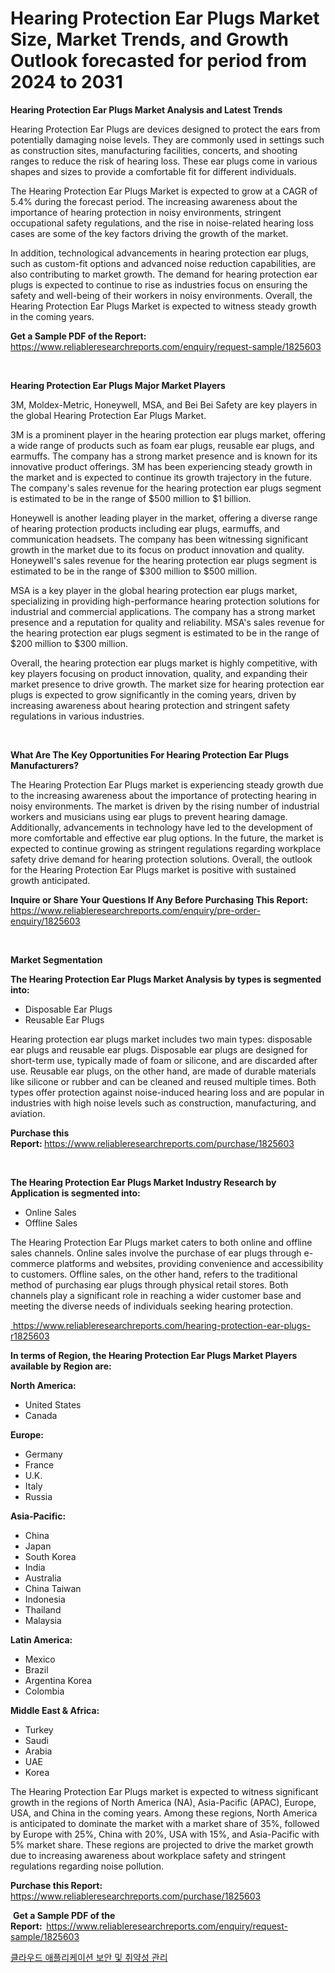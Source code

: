 <p><h1>Hearing Protection Ear Plugs Market Size, Market Trends, and Growth Outlook forecasted for period from 2024 to 2031</h1></p><p><strong>Hearing Protection Ear Plugs Market Analysis and Latest Trends</strong></p>
<p><p>Hearing Protection Ear Plugs are devices designed to protect the ears from potentially damaging noise levels. They are commonly used in settings such as construction sites, manufacturing facilities, concerts, and shooting ranges to reduce the risk of hearing loss. These ear plugs come in various shapes and sizes to provide a comfortable fit for different individuals.</p><p>The Hearing Protection Ear Plugs Market is expected to grow at a CAGR of 5.4% during the forecast period. The increasing awareness about the importance of hearing protection in noisy environments, stringent occupational safety regulations, and the rise in noise-related hearing loss cases are some of the key factors driving the growth of the market.</p><p>In addition, technological advancements in hearing protection ear plugs, such as custom-fit options and advanced noise reduction capabilities, are also contributing to market growth. The demand for hearing protection ear plugs is expected to continue to rise as industries focus on ensuring the safety and well-being of their workers in noisy environments. Overall, the Hearing Protection Ear Plugs Market is expected to witness steady growth in the coming years.</p></p>
<p><strong>Get a Sample PDF of the Report:&nbsp;</strong> <a href="https://www.reliableresearchreports.com/enquiry/request-sample/1825603">https://www.reliableresearchreports.com/enquiry/request-sample/1825603</a></p>
<p>&nbsp;</p>
<p><strong>Hearing Protection Ear Plugs Major Market Players</strong></p>
<p><p>3M, Moldex-Metric, Honeywell, MSA, and Bei Bei Safety are key players in the global Hearing Protection Ear Plugs Market.</p><p>3M is a prominent player in the hearing protection ear plugs market, offering a wide range of products such as foam ear plugs, reusable ear plugs, and earmuffs. The company has a strong market presence and is known for its innovative product offerings. 3M has been experiencing steady growth in the market and is expected to continue its growth trajectory in the future. The company's sales revenue for the hearing protection ear plugs segment is estimated to be in the range of $500 million to $1 billion.</p><p>Honeywell is another leading player in the market, offering a diverse range of hearing protection products including ear plugs, earmuffs, and communication headsets. The company has been witnessing significant growth in the market due to its focus on product innovation and quality. Honeywell's sales revenue for the hearing protection ear plugs segment is estimated to be in the range of $300 million to $500 million.</p><p>MSA is a key player in the global hearing protection ear plugs market, specializing in providing high-performance hearing protection solutions for industrial and commercial applications. The company has a strong market presence and a reputation for quality and reliability. MSA's sales revenue for the hearing protection ear plugs segment is estimated to be in the range of $200 million to $300 million.</p><p>Overall, the hearing protection ear plugs market is highly competitive, with key players focusing on product innovation, quality, and expanding their market presence to drive growth. The market size for hearing protection ear plugs is expected to grow significantly in the coming years, driven by increasing awareness about hearing protection and stringent safety regulations in various industries.</p></p>
<p>&nbsp;</p>
<p><strong>What Are The Key Opportunities For Hearing Protection Ear Plugs Manufacturers?</strong></p>
<p><p>The Hearing Protection Ear Plugs market is experiencing steady growth due to the increasing awareness about the importance of protecting hearing in noisy environments. The market is driven by the rising number of industrial workers and musicians using ear plugs to prevent hearing damage. Additionally, advancements in technology have led to the development of more comfortable and effective ear plug options. In the future, the market is expected to continue growing as stringent regulations regarding workplace safety drive demand for hearing protection solutions. Overall, the outlook for the Hearing Protection Ear Plugs market is positive with sustained growth anticipated.</p></p>
<p><strong>Inquire or Share Your Questions If Any Before Purchasing This Report:</strong> <a href="https://www.reliableresearchreports.com/enquiry/pre-order-enquiry/1825603">https://www.reliableresearchreports.com/enquiry/pre-order-enquiry/1825603</a></p>
<p>&nbsp;</p>
<p><strong>Market Segmentation</strong></p>
<p><strong>The Hearing Protection Ear Plugs Market Analysis by types is segmented into:</strong></p>
<p><ul><li>Disposable Ear Plugs</li><li>Reusable Ear Plugs</li></ul></p>
<p><p>Hearing protection ear plugs market includes two main types: disposable ear plugs and reusable ear plugs. Disposable ear plugs are designed for short-term use, typically made of foam or silicone, and are discarded after use. Reusable ear plugs, on the other hand, are made of durable materials like silicone or rubber and can be cleaned and reused multiple times. Both types offer protection against noise-induced hearing loss and are popular in industries with high noise levels such as construction, manufacturing, and aviation.</p></p>
<p><strong>Purchase this Report:&nbsp;</strong><a href="https://www.reliableresearchreports.com/purchase/1825603">https://www.reliableresearchreports.com/purchase/1825603</a></p>
<p>&nbsp;</p>
<p><strong>The Hearing Protection Ear Plugs Market Industry Research by Application is segmented into:</strong></p>
<p><ul><li>Online Sales</li><li>Offline Sales</li></ul></p>
<p><p>The Hearing Protection Ear Plugs market caters to both online and offline sales channels. Online sales involve the purchase of ear plugs through e-commerce platforms and websites, providing convenience and accessibility to customers. Offline sales, on the other hand, refers to the traditional method of purchasing ear plugs through physical retail stores. Both channels play a significant role in reaching a wider customer base and meeting the diverse needs of individuals seeking hearing protection.</p></p>
<p><a href="https://www.reliableresearchreports.com/hearing-protection-ear-plugs-r1825603">&nbsp;https://www.reliableresearchreports.com/hearing-protection-ear-plugs-r1825603</a></p>
<p><strong>In terms of Region, the Hearing Protection Ear Plugs Market Players available by Region are:</strong></p>
<p>
    <p> <strong> North America: </strong>
        <ul>
            <li>United States</li>
            <li>Canada</li>
        </ul>
        </p> 
    <p> <strong> Europe: </strong>
        <ul>
            <li>Germany</li>
            <li>France</li>
            <li>U.K.</li>
            <li>Italy</li>
            <li>Russia</li>
        </ul>
        </p> 
    <p> <strong> Asia-Pacific: </strong>
        <ul>
            <li>China</li>
            <li>Japan</li>
            <li>South Korea</li>
            <li>India</li>
            <li>Australia</li>
            <li>China Taiwan</li>
            <li>Indonesia</li>
            <li>Thailand</li>
            <li>Malaysia</li>
        </ul>
        </p> 
    <p> <strong> Latin America: </strong>
        <ul>
            <li>Mexico</li>
            <li>Brazil</li>
            <li>Argentina Korea</li>
            <li>Colombia</li>
        </ul>
        </p> 
    <p> <strong> Middle East & Africa: </strong>
        <ul>
            <li>Turkey</li>
            <li>Saudi</li>
            <li>Arabia</li>
            <li>UAE</li>
            <li>Korea</li>
        </ul>
    </p>
    </p>
<p><p>The Hearing Protection Ear Plugs market is expected to witness significant growth in the regions of North America (NA), Asia-Pacific (APAC), Europe, USA, and China in the coming years. Among these regions, North America is anticipated to dominate the market with a market share of 35%, followed by Europe with 25%, China with 20%, USA with 15%, and Asia-Pacific with 5% market share. These regions are projected to drive the market growth due to increasing awareness about workplace safety and stringent regulations regarding noise pollution.</p></p>
<p><strong>Purchase this Report: </strong><a href="https://www.reliableresearchreports.com/purchase/1825603">https://www.reliableresearchreports.com/purchase/1825603</a></p>
<p>&nbsp;<strong>Get a Sample PDF of the Report:&nbsp;&nbsp;</strong><a href="https://www.reliableresearchreports.com/enquiry/request-sample/1825603">https://www.reliableresearchreports.com/enquiry/request-sample/1825603</a></p>
<p><strong></strong></p>
<p><p><a href="https://github.com/solomonbode85/Market-Research-Report-List-1/blob/main/6623418149085.md">클라우드 애플리케이션 보안 및 취약성 관리</a></p></p>